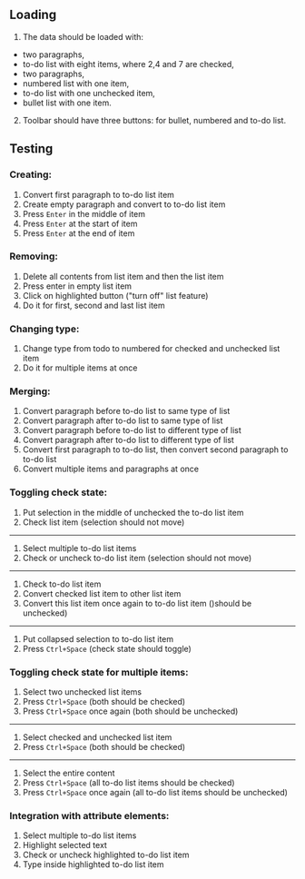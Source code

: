 ## Loading

1. The data should be loaded with:
  * two paragraphs,
  * to-do list with eight items, where 2,4 and 7 are checked,
  * two paragraphs,
  * numbered list with one item,
  * to-do list with one unchecked item,
  * bullet list with one item.
2. Toolbar should have three buttons: for bullet, numbered and to-do list.

## Testing

### Creating:

1. Convert first paragraph to to-do list item
2. Create empty paragraph and convert to to-do list item
3. Press `Enter` in the middle of item
4. Press `Enter` at the start of item
5. Press `Enter` at the end of item

### Removing:

1. Delete all contents from list item and then the list item
2. Press enter in empty list item
3. Click on highlighted button ("turn off" list feature)
4. Do it for first, second and last list item

### Changing type:

1. Change type from todo to numbered for checked and unchecked list item
3. Do it for multiple items at once

### Merging:

1. Convert paragraph before to-do list to same type of list
2. Convert paragraph after to-do list to same type of list
3. Convert paragraph before to-do list to different type of list
4. Convert paragraph after to-do list to different type of list
5. Convert first paragraph to to-do list, then convert second paragraph to to-do list
6. Convert multiple items and paragraphs at once

### Toggling check state:

1. Put selection in the middle of unchecked the to-do list item
2. Check list item (selection should not move)

---

1. Select multiple to-do list items
2. Check or uncheck to-do list item (selection should not move)

---

1. Check to-do list item
2. Convert checked list item to other list item
3. Convert this list item once again to to-do list item ()should be unchecked)

---

1. Put collapsed selection to to-do list item
2. Press `Ctrl+Space` (check state should toggle)

### Toggling check state for multiple items:

1. Select two unchecked list items
2. Press `Ctrl+Space` (both should be checked)
3. Press `Ctrl+Space` once again (both should be unchecked)

---

1. Select checked and unchecked list item
2. Press `Ctrl+Space` (both should be checked)

---

1. Select the entire content
2. Press `Ctrl+Space` (all to-do list items should be checked)
3. Press `Ctrl+Space` once again (all to-do list items should be unchecked)

### Integration with attribute elements:

1. Select multiple to-do list items
2. Highlight selected text
3. Check or uncheck highlighted to-do list item
4. Type inside highlighted to-do list item
